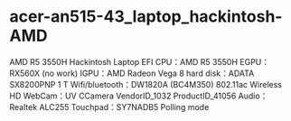 # acer-an515-43_laptop_hackintosh-AMD
AMD R5 3550H Hackintosh Laptop EFI
CPU：AMD R5 3550H
EGPU：RX560X (no work)
IGPU：AMD Radeon Vega 8
hard disk：ADATA SX8200PNP 1 T
Wifi/bluetooth：DW1820A (BC4M350) 802.11ac Wireless
HD WebCam：UV CCamera VendorID_1032 ProductID_41056
Audio：Realtek ALC255
Touchpad：SY7NADB5 Polling mode

